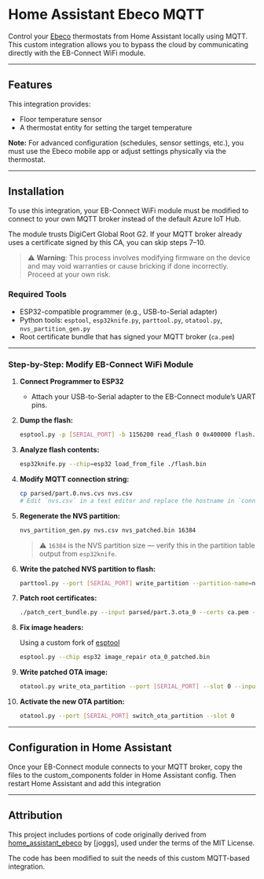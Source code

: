 # Home Assistant Ebeco MQTT

Control your [Ebeco](https://www.ebeco.com/) thermostats from Home Assistant locally using MQTT.  
This custom integration allows you to bypass the cloud by communicating directly with the EB-Connect WiFi module.

---

## Features

This integration provides:
- Floor temperature sensor
- A thermostat entity for setting the target temperature

**Note:** For advanced configuration (schedules, sensor settings, etc.), you must use the Ebeco mobile app or adjust settings physically via the thermostat.

---

## Installation

To use this integration, your EB-Connect WiFi module must be modified to connect to your own MQTT broker instead of the default Azure IoT Hub.

The module trusts DigiCert Global Root G2. If your MQTT broker already uses a certificate signed by this CA, you can skip steps 7–10.

> ⚠️ **Warning**: This process involves modifying firmware on the device and may void warranties or cause bricking if done incorrectly. Proceed at your own risk.

### Required Tools

- ESP32-compatible programmer (e.g., USB-to-Serial adapter)
- Python tools: `esptool`, `esp32knife.py`, `parttool.py`, `otatool.py`, `nvs_partition_gen.py`
- Root certificate bundle that has signed your MQTT broker (`ca.pem`)

---

### Step-by-Step: Modify EB-Connect WiFi Module

1. **Connect Programmer to ESP32**
   - Attach your USB-to-Serial adapter to the EB-Connect module’s UART pins.

2. **Dump the flash:**
   ```bash
   esptool.py -p [SERIAL_PORT] -b 1156200 read_flash 0 0x400000 flash.bin
   ```

3. **Analyze flash contents:**

   ```bash
   esp32knife.py --chip=esp32 load_from_file ./flash.bin
   ```

4. **Modify MQTT connection string:**

   ```bash
   cp parsed/part.0.nvs.cvs nvs.csv
   # Edit `nvs.csv` in a text editor and replace the hostname in `connstring` with your own MQTT broker's hostname.
   ```

5. **Regenerate the NVS partition:**

   ```bash
   nvs_partition_gen.py nvs.csv nvs_patched.bin 16384
   ```

   > ⚠️ `16384` is the NVS partition size — verify this in the partition table output from `esp32knife`.

6. **Write the patched NVS partition to flash:**

   ```bash
   parttool.py --port [SERIAL_PORT] write_partition --partition-name=nvs --input nvs_patched.bin
   ```

7. **Patch root certificates:**

   ```bash
   ./patch_cert_bundle.py --input parsed/part.3.ota_0 --certs ca.pem --output ota_0_patched.bin --index 0,1
   ```

8. **Fix image headers:**

    Using a custom fork of [esptool](https://github.com/lucasdrufva/esptool)

   ```bash
   esptool.py --chip esp32 image_repair ota_0_patched.bin
   ```

9. **Write patched OTA image:**

   ```bash
   otatool.py write_ota_partition --port [SERIAL_PORT] --slot 0 --input ota_0_patched.bin
   ```

10. **Activate the new OTA partition:**

    ```bash
    otatool.py --port [SERIAL_PORT] switch_ota_partition --slot 0
    ```

---

## Configuration in Home Assistant

Once your EB-Connect module connects to your MQTT broker, copy the files to the custom_components folder in Home Assistant config. Then restart Home Assistant and add this integration

---

## Attribution

This project includes portions of code originally derived from
[home\_assistant\_ebeco](https://github.com/joggs/home_assistant_ebeco) by [joggs],
used under the terms of the MIT License.

The code has been modified to suit the needs of this custom MQTT-based integration.

